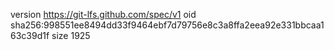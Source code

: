 version https://git-lfs.github.com/spec/v1
oid sha256:998551ee8494dd33f9464ebf7d79756e8c3a8ffa2eea92e331bbcaa163c39d1f
size 1925
